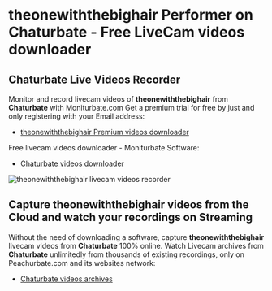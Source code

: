 # theonewiththebighair Performer on Chaturbate - Free LiveCam videos downloader

## Chaturbate Live Videos Recorder

Monitor and record livecam videos of **theonewiththebighair** from **Chaturbate** with Moniturbate.com
Get a premium trial for free by just and only registering with your Email address:
* [theonewiththebighair Premium videos downloader](https://moniturbate.com/request-demo-licence-key.html)

Free livecam videos downloader - Moniturbate Software:
* [Chaturbate videos downloader](https://moniturbate.com/moniturbate-download-software.html)

![theonewiththebighair livecam videos recorder](https://peachurnet.com/templates/moniturbate-software.png)


## Capture theonewiththebighair videos from the Cloud and watch your recordings on Streaming

Without the need of downloading a software, capture **theonewiththebighair** livecam videos from **Chaturbate** 100% online.
Watch Livecam archives from **Chaturbate** unlimitedly from thousands of existing recordings, only on Peachurbate.com and its websites network:
* [Chaturbate videos archives](https://peachurnet.com/)
